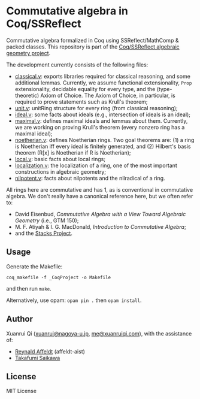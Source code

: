 # Commutative algebra in Coq/SSReflect

Commutative algebra formalized in Coq using SSReflect/MathComp & packed classes. This repository is 
part of the [Coq/SSReflect algebraic geometry project](https://www.xuanruiqi.com/algebraic-geometry/). 

The development currently consists of the following files:

* [classical.v](classical.v): exports libraries required for classical reasoning, and some additional lemmas. Currently, 
  we assume functional extensionality, `Prop` extensionality, decidable equality for every type, and the (type-theoretic) 
  Axiom of Choice. The Axiom of Choice, in particular, is required to prove statements such as Krull's theorem;
* [unit.v](unit.v): unitRing structure for every ring (from classical reasoning);
* [ideal.v](ideal.v): some facts about ideals (e.g., intersection of ideals is an ideal);
* [maximal.v](maximal.v): defines maximal ideals and lemmas about them. Currently, we are working on proving Krull's 
  theorem (every nonzero ring has a maximal ideal);
* [noetherian.v](noetherian.v): defines Noetherian rings. Two goal theorems are: (1) a ring is Noetherian iff every ideal is
  finitely generated, and (2) Hilbert's basis theorem (R[x] is Noetherian if R is Noetherian);
* [local.v](local.v): basic facts about local rings;
* [localization.v](localization.v): the localization of a ring, one of the most important constructions in algebraic geometry;
* [nilpotent.v](nilpotent.v): facts about nilpotents and the nilradical of a ring.

All rings here are commutative and has 1, as is conventional in commutative algebra. We don't really have a canonical 
reference here, but we often refer to:

* David Eisenbud, _Commutative Algebra with a View Toward Algebraic Geometry_ (i.e., GTM 150);
* M. F. Atiyah & I. G. MacDonald, _Introduction to Commutative Algebra_;
* and the [Stacks Project](https://stacks.math.columbia.edu/).

## Usage
Generate the Makefile:

    coq_makefile -f _CoqProject -o Makefile

and then run `make`.

Alternatively, use opam: `opam pin .` then `opam install`.

## Author
Xuanrui Qi ([xuanrui@nagoya-u.jp](mailto:xuanrui@nagoya-u.jp), [me@xuanruiqi.com](mailto:me@xuanruiqi.com)),
with the assistance of:

* [Reynald Affeldt](https://staff.aist.go.jp/reynald.affeldt/) (affeldt-aist)
* [Takafumi Saikawa](https://github.com/t6s)

## License
MIT License
